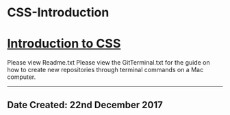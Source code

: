 # CSS-Introduction

<h1><u>Introduction to CSS</u></h1>

Please view Readme.txt
Please view the GitTerminal.txt for the guide on how to create new repositories through terminal commands on a Mac computer.

-----------------------------------------------------------------------
Date Created: 22nd December 2017
-----------------------------------------------------------------------
